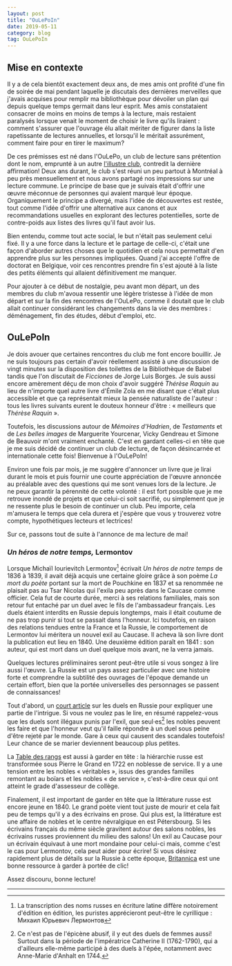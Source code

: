 ```yaml
---
layout: post
title: "OuLePoIn"
date: 2019-05-11
category: blog
tag: OuLePoIn
---
```


## Mise en contexte

Il y a de cela bientôt exactement deux ans, de mes amis ont profité d'une fin de soirée de mai pendant laquelle je discutais des dernières merveilles que j'avais acquises pour remplir ma bibliothèque pour dévoiler un plan qui depuis quelque temps germait dans leur esprit. Mes amis constataient consacrer de moins en moins de temps à la lecture, mais restaient paralysés lorsque venait le moment de choisir le livre qu'ils liraient : comment s'assurer que l'ouvrage élu allait mériter de figurer dans la liste rapetissante de lectures annuelles, et lorsqu'il le méritait assurément, comment faire pour en tirer le maximum?

De ces prémisses est né dans l'OuLePo, un club de lecture sans prétention dont le nom, emprunté à un autre [l'illustre club](<https://www.oulipo.net/>), contredit la dernière affirmation! Deux ans durant, le club s'est réuni un peu partout à Montréal à peu près mensuellement et nous avons partagé nos impressions sur une lecture commune. Le principe de base que je suivais était d'offrir une œuvre méconnue de personnes qui avaient marqué leur époque. Organiquement le principe a divergé, mais l'idée de découvertes est restée, tout comme l'idée d'offrir une alternative aux canons et aux recommandations usuelles en explorant des lectures potentielles, sorte de contre-poids aux listes des livres qu'il faut avoir lus. 

Bien entendu, comme tout acte social, le but n'était pas seulement celui fixé. Il y a une force dans la lecture et le partage de celle-ci, c'était une façon d'aborder autres choses que le quotidien et cela nous permettait d'en apprendre plus sur les personnes impliquées. Quand j'ai accepté l'offre de doctorat en Belgique, voir ces rencontres prendre fin s'est ajouté à la liste des petits éléments qui allaient définitivement me manquer.

Pour ajouter à ce début de nostalgie,  peu avant mon départ, un des membres du club m'avoua ressentir une légère tristesse à l'idée de mon départ et sur la fin des rencontres de l'OuLePo, comme il doutait que le club allait continuer considérant les changements dans la vie des membres : déménagement, fin des études, début d'emploi, etc.

## OuLePoIn

Je dois avouer que certaines rencontres du club me font encore bouillir. Je ne suis toujours pas certain d'avoir réellement assisté à une discussion de vingt minutes sur la disposition des toilettes de la Bibliothèque de Babel tandis que l'on discutait de *Ficciones* de Jorge Luis Borges. Je suis aussi encore amèrement déçu de mon choix d'avoir suggéré *Thérèse Raquin* au lieu de n'importe quel autre livre d'Émile Zola en me disant que c'était plus accessible et que ça représentait mieux la pensée naturaliste de l'auteur : tous les livres suivants eurent le douteux honneur d'être : « meilleurs que *Thérèse Raquin* ». 

Toutefois, les discussions autour de *Mémoires d'Hadrien*, de *Testaments* et de *Les belles images* de Marguerite Yourcenar, Vicky Gendreau et Simone de Beauvoir m'ont vraiment enchanté. C'est en gardant celles-ci en tête que je me suis décidé de continuer un club de lecture, de façon désincarnée et internationale cette fois! Bienvenue à l'OuLePoIn! 

Environ une fois par mois, je me suggère d'annoncer un livre que je lirai durant le mois et puis fournir une courte appréciation de l'œuvre annoncée au préalable avec des questions qui me sont venues lors de la lecture. Je ne peux garantir la pérennité de cette volonté : il est fort possible que je me retrouve inondé de projets et que celui-ci soit sacrifié, ou simplement que je ne ressente plus le besoin de continuer un club. Peu importe, cela m'amusera le temps que cela durera et j'espère que vous y trouverez votre compte, hypothétiques lecteurs et lectrices! 

Sur ce, passons tout de suite à l'annonce de ma lecture de mai!

### *Un héros de notre temps,* Lermontov 

Lorsque Michaïl Iourievitch Lermontov[^1] écrivait *Un héros de notre temps* de 1836 à 1839, il avait déjà acquis une certaine gloire grâce à son poème *La mort du poète* portant sur la mort de Pouchkine en 1837 et sa renommée ne plaisait pas au Tsar Nicolas qui l'exila peu après dans le Caucase comme officier. Cela fut de courte durée, merci à ses relations familiales, mais son retour fut entaché par un duel avec le fils de l'ambassadeur français. Les duels étaient interdits en Russie depuis longtemps, mais il était coutume de ne pas trop punir si tout se passait dans l'honneur. Ici toutefois, en raison des relations tendues entre la France et la Russie, le comportement de Lermontov lui méritera un nouvel exil au Caucase. Il acheva là son livre dont la publication eut lieu en 1840. Une deuxième édition paraît en 1841 : son auteur, qui est mort dans un duel quelque mois avant, ne la verra jamais.

Quelques lectures préliminaires seront peut-être utile si vous songez à lire aussi l'œuvre. La Russie est un pays assez particulier avec une histoire forte et comprendre la subtilité des ouvrages de l'époque demande un certain effort, bien que la portée universelles des personnages se passent de connaissances!

Tout d'abord, un [court article](<https://fr.rbth.com/histoire/79807-comment-nobles-se-battaient-duel-empire-russe>) sur les duels en Russie pour expliquer une partie de l'intrigue. Si vous ne voulez pas le lire, en résumé rappelez-vous que les duels sont illégaux punis par l'exil, que seul·es[^2] les nobles peuvent les faire et que l'honneur veut qu'il faille répondre à un duel sous peine d'être rejeté par le monde. Gare à ceux qui causent des scandales toutefois! Leur chance de se marier deviennent beaucoup plus petites. 

La [Table des rangs](<https://fr.wikipedia.org/wiki/Table_des_Rangs>) est aussi à garder en tête : la hiérarchie russe est transformée sous Pierre le Grand en 1722 en noblesse de service. Il y a une tension entre les nobles « véritables », issus des grandes familles remontant au boïars et les nobles « de service », c'est-à-dire ceux qui ont atteint le grade d'assesseur de collège.

Finalement, il est important de garder en tête que la littérature russe est encore jeune en 1840. Le grand poète vient tout juste de mourir et cela fait peu de temps qu'il y a des écrivains en prose. Qui plus est, la littérature est une affaire de nobles et le centre névralgique en est Pétersbourg. Si les écrivains français du même siècle gravitent autour des salons nobles, les écrivains russes proviennent du milieu des salons! Un exil au Caucase pour un écrivain équivaut à une mort mondaine pour celui-ci mais, comme c'est le cas pour Lermontov, cela peut aider pour écrire! Si vous désirez rapidement plus de détails sur la Russie à cette époque, [Britannica](<https://www.britannica.com/place/Russia/Russia-from-1801-to-1917#ref38535>) est une bonne ressource à garder à portée de clic!

Assez discouru, bonne lecture!





------

[^1]:La transcription des noms russes en écriture latine diffère notoirement d'édition en édition, les puristes apprécieront peut-être le cyrillique : Михаил Юрьевич Лермонтов
[^2]: Ce n'est pas de l'épicène abusif, il y eut des duels de femmes aussi! Surtout dans la période de l'impératrice Catherine II (1762-1790), qui a d'ailleurs elle-même participé à des duels à l'épée, notamment avec Anne-Marie d'Anhalt en 1744.